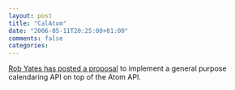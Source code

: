 ```yaml
---
layout: post
title: "CalAtom"
date: "2006-05-11T20:25:00+01:00"
comments: false
categories: 
---
```


<p><a href="http://robubu.com/?p=6">Rob Yates has posted a proposal</a> to implement a general purpose calendaring API on top of the Atom API.</p>


